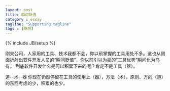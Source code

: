```yaml
---
layout: post
title: 瞬间贬值
category : essay
tagline: "Supporting tagline"
tags : [随想]
---
```

{% include JB/setup %}

刚来公司，人家用的工具、技术我都不会，你以前掌握的工具用处不多。这也从侧面折射出软件开发人员的“瞬间贬值”，你以前引以为豪的“工具优势”瞬间化为乌有。 到底软件开发什么是可以积累下来的呢？肯定不是工具（器）。

道--术--器  你现在仍然停留在工具的使用上（器），方法（术），原则、方向（道）的东西考虑的少，积累的也少。

